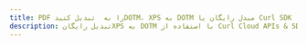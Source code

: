 ---title: PDF را به  تبدیل کنیدDOTM، XPS به DOTM مبدل رایگان یا Curl SDKdescription: تبدیل رایگانXPS به DOTM با استفاده از Curl Cloud APIs & SDK همچنین اسناد PDF را در Cloud ایجاد، ویرایش و رندر کنید.---